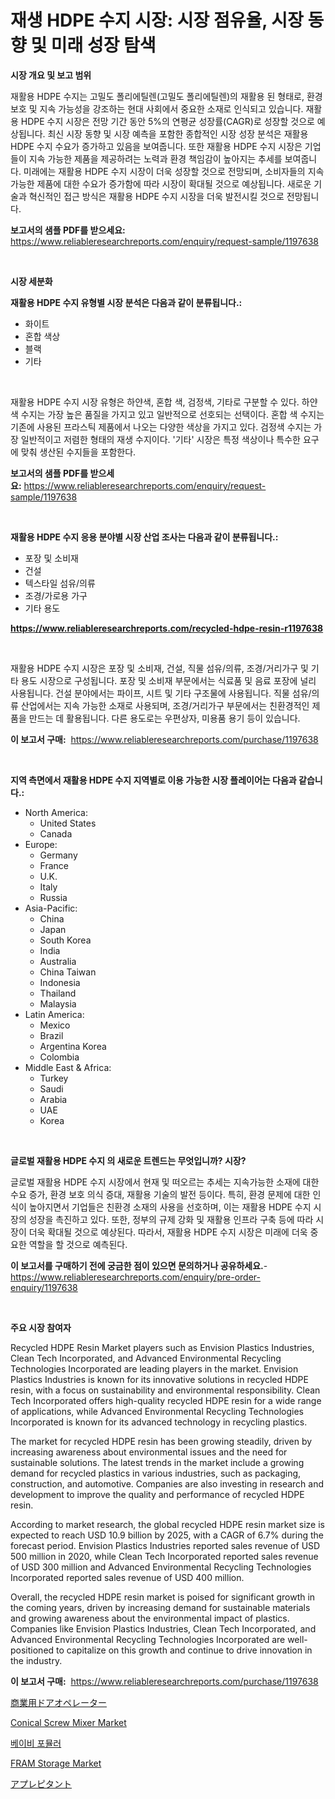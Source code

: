 <p><h1>재생 HDPE 수지 시장: 시장 점유율, 시장 동향 및 미래 성장 탐색</h1></p><p><strong>시장 개요 및 보고 범위</strong></p>
<p><p>재활용 HDPE 수지는 고밀도 폴리에틸렌(고밀도 폴리에틸렌)의 재활용 된 형태로, 환경 보호 및 지속 가능성을 강조하는 현대 사회에서 중요한 소재로 인식되고 있습니다. 재활용 HDPE 수지 시장은 전망 기간 동안 5%의 연평균 성장률(CAGR)로 성장할 것으로 예상됩니다. 최신 시장 동향 및 시장 예측을 포함한 종합적인 시장 성장 분석은 재활용 HDPE 수지 수요가 증가하고 있음을 보여줍니다. 또한 재활용 HDPE 수지 시장은 기업들이 지속 가능한 제품을 제공하려는 노력과 환경 책임감이 높아지는 추세를 보여줍니다. 미래에는 재활용 HDPE 수지 시장이 더욱 성장할 것으로 전망되며, 소비자들의 지속 가능한 제품에 대한 수요가 증가함에 따라 시장이 확대될 것으로 예상됩니다. 새로운 기술과 혁신적인 접근 방식은 재활용 HDPE 수지 시장을 더욱 발전시킬 것으로 전망됩니다.</p></p>
<p><strong>보고서의 샘플 PDF를 받으세요:</strong> <a href="https://www.reliableresearchreports.com/enquiry/request-sample/1197638">https://www.reliableresearchreports.com/enquiry/request-sample/1197638</a></p>
<p>&nbsp;</p>
<p><strong>시장 세분화</strong></p>
<p><strong>재활용 HDPE 수지 유형별 시장 분석은 다음과 같이 분류됩니다.:</strong></p>
<p><ul><li>화이트</li><li>혼합 색상</li><li>블랙</li><li>기타</li></ul></p>
<p>&nbsp;</p>
<p><p>재활용 HDPE 수지 시장 유형은 하얀색, 혼합 색, 검정색, 기타로 구분할 수 있다. 하얀색 수지는 가장 높은 품질을 가지고 있고 일반적으로 선호되는 선택이다. 혼합 색 수지는 기존에 사용된 프라스틱 제품에서 나오는 다양한 색상을 가지고 있다. 검정색 수지는 가장 일반적이고 저렴한 형태의 재생 수지이다. '기타' 시장은 특정 색상이나 특수한 요구에 맞춰 생산된 수지들을 포함한다.</p></p>
<p><strong>보고서의 샘플 PDF를 받으세요:</strong>&nbsp;<a href="https://www.reliableresearchreports.com/enquiry/request-sample/1197638">https://www.reliableresearchreports.com/enquiry/request-sample/1197638</a></p>
<p>&nbsp;</p>
<p><strong> 재활용 HDPE 수지 응용 분야별 시장 산업 조사는 다음과 같이 분류됩니다.:</strong></p>
<p><ul><li>포장 및 소비재</li><li>건설</li><li>텍스타일 섬유/의류</li><li>조경/가로용 가구</li><li>기타 용도</li></ul></p>
<p><strong><a href="https://www.reliableresearchreports.com/recycled-hdpe-resin-r1197638">https://www.reliableresearchreports.com/recycled-hdpe-resin-r1197638</a></strong></p>
<p>&nbsp;</p>
<p><p>재활용 HDPE 수지 시장은 포장 및 소비재, 건설, 직물 섬유/의류, 조경/거리가구 및 기타 용도 시장으로 구성됩니다. 포장 및 소비재 부문에서는 식료품 및 음료 포장에 널리 사용됩니다. 건설 분야에서는 파이프, 시트 및 기타 구조물에 사용됩니다. 직물 섬유/의류 산업에서는 지속 가능한 소재로 사용되며, 조경/거리가구 부문에서는 친환경적인 제품을 만드는 데 활용됩니다. 다른 용도로는 우편상자, 미용품 용기 등이 있습니다.</p></p>
<p><strong>이 보고서 구매:</strong>&nbsp; <a href="https://www.reliableresearchreports.com/purchase/1197638">https://www.reliableresearchreports.com/purchase/1197638</a></p>
<p>&nbsp;</p>
<p><strong>지역 측면에서 재활용 HDPE 수지 지역별로 이용 가능한 시장 플레이어는 다음과 같습니다.:</strong></p>
<p><ul>
    <li>
        North America:
        <ul>
            <li>United States</li>
            <li>Canada</li>
        </ul>
    </li>
    <li>
        Europe:
        <ul>
            <li>Germany</li>
            <li>France</li>
            <li>U.K.</li>
            <li>Italy</li>
            <li>Russia</li>
        </ul>
    </li>
    <li>
        Asia-Pacific:
        <ul>
            <li>China</li>
            <li>Japan</li>
            <li>South Korea</li>
            <li>India</li>
            <li>Australia</li>
            <li>China Taiwan</li>
            <li>Indonesia</li>
            <li>Thailand</li>
            <li>Malaysia</li>
        </ul>
    </li>
    <li>
        Latin America:
        <ul>
            <li>Mexico</li>
            <li>Brazil</li>
            <li>Argentina Korea</li>
            <li>Colombia</li>
        </ul>
    </li>
    <li>
        Middle East & Africa:
        <ul>
            <li>Turkey</li>
            <li>Saudi</li>
            <li>Arabia</li>
            <li>UAE</li>
            <li>Korea</li>
        </ul>
    </li>
    </ul></p>
<p>&nbsp;</p>
<p><strong>글로벌 재활용 HDPE 수지 의 새로운 트렌드는 무엇입니까? 시장?</strong></p>
<p><p>글로벌 재활용 HDPE 수지 시장에서 현재 및 떠오르는 추세는 지속가능한 소재에 대한 수요 증가, 환경 보호 의식 증대, 재활용 기술의 발전 등이다. 특히, 환경 문제에 대한 인식이 높아지면서 기업들은 친환경 소재의 사용을 선호하며, 이는 재활용 HDPE 수지 시장의 성장을 촉진하고 있다. 또한, 정부의 규제 강화 및 재활용 인프라 구축 등에 따라 시장이 더욱 확대될 것으로 예상된다. 따라서, 재활용 HDPE 수지 시장은 미래에 더욱 중요한 역할을 할 것으로 예측된다.</p></p>
<p><strong>이 보고서를 구매하기 전에 궁금한 점이 있으면 문의하거나 공유하세요.</strong>- <a href="https://www.reliableresearchreports.com/enquiry/pre-order-enquiry/1197638">https://www.reliableresearchreports.com/enquiry/pre-order-enquiry/1197638</a></p>
<p>&nbsp;</p>
<p><strong>주요 시장 참여자</strong></p>
<p><p>Recycled HDPE Resin Market players such as Envision Plastics Industries, Clean Tech Incorporated, and Advanced Environmental Recycling Technologies Incorporated are leading players in the market. Envision Plastics Industries is known for its innovative solutions in recycled HDPE resin, with a focus on sustainability and environmental responsibility. Clean Tech Incorporated offers high-quality recycled HDPE resin for a wide range of applications, while Advanced Environmental Recycling Technologies Incorporated is known for its advanced technology in recycling plastics.</p><p>The market for recycled HDPE resin has been growing steadily, driven by increasing awareness about environmental issues and the need for sustainable solutions. The latest trends in the market include a growing demand for recycled plastics in various industries, such as packaging, construction, and automotive. Companies are also investing in research and development to improve the quality and performance of recycled HDPE resin.</p><p>According to market research, the global recycled HDPE resin market size is expected to reach USD 10.9 billion by 2025, with a CAGR of 6.7% during the forecast period. Envision Plastics Industries reported sales revenue of USD 500 million in 2020, while Clean Tech Incorporated reported sales revenue of USD 300 million and Advanced Environmental Recycling Technologies Incorporated reported sales revenue of USD 400 million.</p><p>Overall, the recycled HDPE resin market is poised for significant growth in the coming years, driven by increasing demand for sustainable materials and growing awareness about the environmental impact of plastics. Companies like Envision Plastics Industries, Clean Tech Incorporated, and Advanced Environmental Recycling Technologies Incorporated are well-positioned to capitalize on this growth and continue to drive innovation in the industry.</p></p>
<p><strong>이 보고서 구매:</strong>&nbsp;&nbsp;<a href="https://www.reliableresearchreports.com/purchase/1197638">https://www.reliableresearchreports.com/purchase/1197638</a></p>
<p><p><a href="https://github.com/hwbcz413288296/Market-Research-Report-List-1/blob/main/639751024790.md">商業用ドアオペレーター</a></p><p><a href="https://view.publitas.com/reportprime-1/conical-screw-mixer-market-focuses-on-market-share-size-and-projected-forecast-till-2031/">Conical Screw Mixer Market</a></p><p><a href="https://medium.com/@clairhane1954/%EC%95%84%EA%B8%B0-%EB%B6%84%EC%9C%A0-%EC%8B%9C%EC%9E%A5-%EA%B7%9C%EB%AA%A8-%EC%8B%9C%EC%9E%A5-%EC%A0%84%EB%A7%9D-%EB%B0%8F-%EC%8B%9C%EC%9E%A5-%EC%98%88%EC%B8%A1-2024%EB%85%84%EB%B6%80%ED%84%B0-2031%EB%85%84%EA%B9%8C%EC%A7%80-8552c7e786fd">베이비 포뮬러</a></p><p><a href="https://summer-dogwood-3e9.notion.site/FRAM-Storage-Market-Size-and-Market-Trends-Complete-Industry-Overview-2024-to-2031-5be1c9741bd74cc88af4f6e8e8406ccf">FRAM Storage Market</a></p><p><a href="https://medium.com/@twiladurgan2023/%E3%82%A2%E3%83%97%E3%83%AC%E3%83%94%E3%82%BF%E3%83%B3%E3%83%88%E5%B8%82%E5%A0%B4%E3%81%AE%E5%88%86%E6%9E%90-%E3%82%B0%E3%83%AD%E3%83%BC%E3%83%90%E3%83%AB%E7%94%A3%E6%A5%AD%E3%83%91%E3%83%BC%E3%82%B9%E3%83%9A%E3%82%AF%E3%83%86%E3%82%A3%E3%83%96%E3%81%A8%E4%BA%88%E6%B8%AC-2024%E5%B9%B4%E3%81%8B%E3%82%892031%E5%B9%B4%E3%81%BE%E3%81%A7-e1927516a7ab">アプレピタント</a></p></p>
